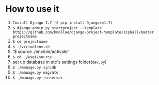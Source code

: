 # How to use it

1. `Install Django 1.7 ($ pip install Django>=1.7)`
1. `$ django-admin.py startproject --template https://github.com/kmollee/django-project-template/zipball/master projectname`
1. `$ cd projectname`
1. `$ ./virtualenv.sh`
1. '$ source ./env/bin/activate'
1. `$ cd ./wsgi/source`
1. set up database in etc's settings folder(`dev.py`)
1. `$ ./manage.py syncdb`
1. `$ ./manage.py migrate`
1. `$ ./manage.py runserver`
